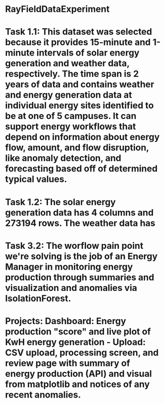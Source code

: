 # RayFieldDataExperiment
# Task 1.1: This dataset was selected because it provides 15-minute and 1-minute intervals of solar energy generation and weather data, respectively. The time span is 2 years of data and contains weather and energy generation data at individual energy sites identified to be at one of 5 campuses. It can support energy workflows that depend on information about energy flow, amount, and flow disruption, like anomaly detection, and forecasting based off of determined typical values.
# Task 1.2: The solar energy generation data has 4 columns and 273194 rows. The weather data has
# Task 3.2: The worflow pain point we're solving is the job of an Energy Manager in monitoring energy production through summaries and visualization and anomalies via IsolationForest.
# Projects: Dashboard: Energy production "score" and live plot of KwH energy generation - Upload: CSV upload, processing screen, and review page with summary of energy production (API) and visual from matplotlib and notices of any recent anomalies.
